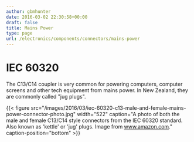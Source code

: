 ```yaml
---
author: gbmhunter
date: 2016-03-02 22:30:58+00:00
draft: false
title: Mains Power
type: page
url: /electronics/components/connectors/mains-power
---
```


# IEC 60320

The C13/C14 coupler is very common for powering computers, computer screens and other tech equipment from mains power. In New Zealand, they are commonly called "jug plugs".

{{< figure src="/images/2016/03/iec-60320-c13-male-and-female-mains-power-connector-photo.jpg" width="522" caption="A photo of both the male and female C13/C14 style connectors from the IEC 60320 standard. Also known as 'kettle' or 'jug' plugs. Image from www.amazon.com." caption-position="bottom" >}}
